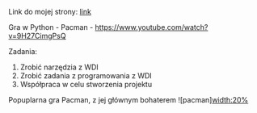 Link do mojej strony: [link](https://sszkarlat.github.io/wdi/)

Gra w Python - Pacman - https://www.youtube.com/watch?v=9H27CimgPsQ

Zadania:
1) Zrobić narzędzia z WDI
2) Zrobić zadania z programowania z WDI
3) Współpraca w celu stworzenia projektu

Popuplarna gra Pacman, z jej głównym bohaterem
![pacman][width:20%](https://user-images.githubusercontent.com/115925925/208948378-f8e41e11-ca14-4524-ba77-5be53782d11a.jpg)
